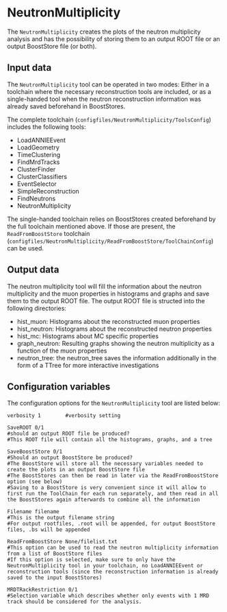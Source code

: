 # NeutronMultiplicity

The `NeutronMultiplicity` creates the plots of the neutron multiplicity analysis and has the possibility of storing them to an output ROOT file or an output BoostStore file (or both).

## Input data

The `NeutronMultiplicity` tool can be operated in two modes: Either in a toolchain where the necessary reconstruction tools are included, or as a single-handed tool when the neutron reconstruction information was already saved beforehand in BoostStores. 

The complete toolchain (`configfiles/NeutronMultiplicity/ToolsConfig`) includes the following tools:
* LoadANNIEEvent
* LoadGeometry
* TimeClustering
* FindMrdTracks
* ClusterFinder
* ClusterClassifiers
* EventSelector
* SimpleReconstruction
* FindNeutrons
* NeutronMultiplicity

The single-handed toolchain relies on BoostStores created beforehand by the full toolchain mentioned above. If those are present, the `ReadFromBoostStore` toolchain (`configfiles/NeutronMultiplicity/ReadFromBoostStore/ToolChainConfig`) can be used.

## Output data

The neutron multiplicity tool will fill the information about the neutron multiplicity and the muon properties in histograms and graphs and save them to the output ROOT file. The output ROOT file is structed into the following directories:
* hist_muon: Histograms about the reconstructed muon properties
* hist_neutron: Histograms about the reconstructed neutron properties
* hist_mc: Histograms about MC specific properties
* graph_neutron: Resulting graphs showing the neutron multiplicity as a function of the muon properties
* neutron_tree: the neutron_tree saves the information additionally in the form of a TTree for more interactive investigations

## Configuration variables

The configuration options for the `NeutronMultiplicity` tool are listed below:

```
verbosity 1        #verbosity setting

SaveROOT 0/1       
#should an output ROOT file be produced? 
#This ROOT file will contain all the histograms, graphs, and a tree

SaveBoostStore 0/1 
#Should an output BoostStore be produced?
#The BoostStore will store all the necessary variables needed to create the plots in an output BoostStore file
#The BoostStores can then be read in later via the ReadFromBoostStore option (see below)
#Saving to a BoostStore is very convenient since it will allow to first run the ToolChain for each run separately, and then read in all the BoostStores again afterwards to combine all the information

Filename filename
#This is the output filename string
#For output rootfiles, .root will be appended, for output BoostStore files, .bs will be appended

ReadFromBoostStore None/filelist.txt
#This option can be used to read the neutron multiplicity information from a list of BoostStore files
#If this option is selected, make sure to only have the NeutronMultiplicity tool in your toolchain, no LoadANNIEEvent or reconstruction tools (since the reconstruction information is already saved to the input BoostStores)

MRDTRackRestriction 0/1
#Selection variable which describes whether only events with 1 MRD track should be considered for the analysis.
```
